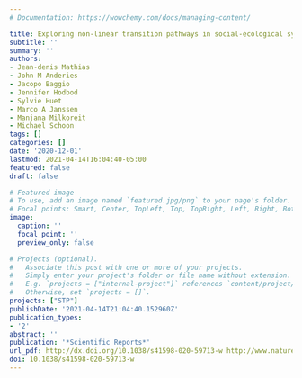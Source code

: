 ```yaml
---
# Documentation: https://wowchemy.com/docs/managing-content/

title: Exploring non-linear transition pathways in social-ecological systems
subtitle: ''
summary: ''
authors:
- Jean-denis Mathias
- John M Anderies
- Jacopo Baggio
- Jennifer Hodbod
- Sylvie Huet
- Marco A Janssen
- Manjana Milkoreit
- Michael Schoon
tags: []
categories: []
date: '2020-12-01'
lastmod: 2021-04-14T16:04:40-05:00
featured: false
draft: false

# Featured image
# To use, add an image named `featured.jpg/png` to your page's folder.
# Focal points: Smart, Center, TopLeft, Top, TopRight, Left, Right, BottomLeft, Bottom, BottomRight.
image:
  caption: ''
  focal_point: ''
  preview_only: false

# Projects (optional).
#   Associate this post with one or more of your projects.
#   Simply enter your project's folder or file name without extension.
#   E.g. `projects = ["internal-project"]` references `content/project/deep-learning/index.md`.
#   Otherwise, set `projects = []`.
projects: ["STP"]
publishDate: '2021-04-14T21:04:40.152960Z'
publication_types:
- '2'
abstract: ''
publication: '*Scientific Reports*'
url_pdf: http://dx.doi.org/10.1038/s41598-020-59713-w http://www.nature.com/articles/s41598-020-59713-w
doi: 10.1038/s41598-020-59713-w
---
```

